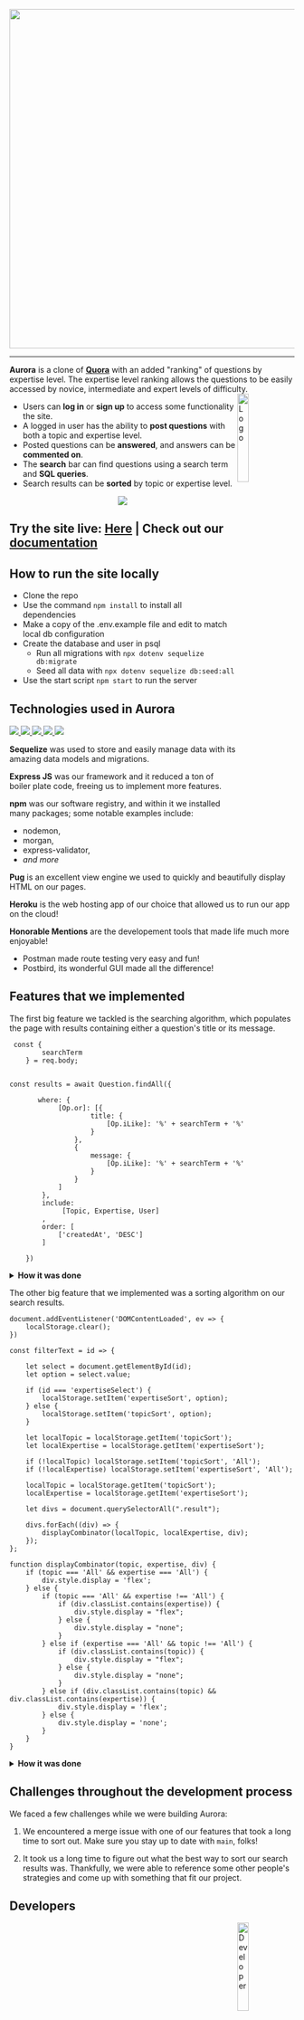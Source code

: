 <p align="center">
<img src="https://user-images.githubusercontent.com/70561117/103392693-04dc4a00-4ad4-11eb-9bbb-9d213c1607ad.png" width="600">
</p>


---

**Aurora** is a clone of **[Quora](https://www.quora.com/)** with an added "ranking" of questions by expertise level.
The expertise level ranking allows the questions to be easily accessed by novice, 
intermediate and expert levels of difficulty. 
<img alt="Logo" align="right" src="https://user-images.githubusercontent.com/70561117/103400052-8645d380-4af8-11eb-8c61-1f2bab847bfd.png" width="20%" />
* Users can **log in** or **sign up** to access some functionality the site.
* A logged in user has the ability to **post questions** with both a topic and expertise level.
* Posted questions can be **answered**, and answers can be **commented on**.
* The **search** bar can find questions using a search term and **SQL queries**.  
* Search results can be **sorted** by topic or expertise level.

<p align="center">
<img src="https://user-images.githubusercontent.com/70362985/104137695-4981a400-5364-11eb-8ff9-7efc03e85bfd.png">
</p>

<h2>Try the site live: <a href=http://aurora-quora.herokuapp.com/>Here</a> <b>|</b> Check out our <a href="https://github.com/cellomatt/aurora/wiki">documentation</a></h2>

## How to run the site locally

- Clone the repo
- Use the command ```npm install``` to install all dependencies
- Make a copy of the .env.example file and edit to match local db configuration
- Create the database and user in psql
  * Run all migrations with ```npx dotenv sequelize db:migrate```
  * Seed all data with ```npx dotenv sequelize db:seed:all```
- Use the start script ```npm start``` to run the server

## Technologies used in Aurora
<p align="left">
<a href="https://sequelize.org/">
<img src="https://img.shields.io/badge/Sequelize-v6.3.5-blue">
<a/>

<a href="https://expressjs.com/">
<img src="https://img.shields.io/badge/Express-v4.17.1-blue">
<a/>
   
<a href="https://pugjs.org/api/getting-started.html">
<img src="https://img.shields.io/badge/Pug-v3-blue">
<a/>
  
<a href="https://nodejs.org/en/">  
<img src="https://img.shields.io/badge/Node-v14.15.3-blue">
<a/>

<a href="https://www.heroku.com/">
<img src="https://img.shields.io/badge/Heroku-hosting-blue">
<a/>
</p>

**Sequelize** was used to store and easily manage data with its amazing 
data models and migrations.

**Express JS** was our framework and it reduced a ton of boiler plate 
code, freeing us to implement more features. 

**npm** was our software registry, and within it we installed many packages;
some notable examples include:
* nodemon,
* morgan, 
* express-validator,
* *and more* 

**Pug** is an excellent view engine we used to quickly and
beautifully display HTML on our pages.

**Heroku** is the web hosting app of our choice that allowed us to 
run our app on the cloud! 

**Honorable Mentions** are the developement tools that made life 
much more enjoyable! 
* Postman made route testing very easy and fun!
* Postbird, its wonderful GUI made all the difference!

## Features that we implemented
The first big feature we tackled is the searching algorithm,
which populates the page with results containing either a question's
title or its message. 
```
 const {
        searchTerm
    } = req.body;


const results = await Question.findAll({
       
       where: {
            [Op.or]: [{
                    title: {
                        [Op.iLike]: '%' + searchTerm + '%'
                    }
                },
                {
                    message: {
                        [Op.iLike]: '%' + searchTerm + '%'
                    }
                }
            ]
        },
        include:
             [Topic, Expertise, User]
        ,
        order: [
            ['createdAt', 'DESC']
        ]

    })
```
<details><summary><b>How it was done</b></summary>

1. We started by extracting the search term from the POST request.

    ```
    const {
        searchTerm
    } = req.body;
    ```
2. Then we queried the database for questions where either the question title 
  or the question message (case insensitive) matched the search term. 

  
```
const results = await Question.findAll({
        where: {
            [Op.or]: [{
                    title: {
                        [Op.iLike]: '%' + searchTerm + '%'
                    }
                },
                {
                    message: {
                        [Op.iLike]: '%' + searchTerm + '%'
                    }
                }
            ]
        },

    })
````
    
3. We included each question's topic, expertise level, and user, and 
  ordered the results so that the most recent question appears first. 

    ```
    include:
             [Topic, Expertise, User]
        ,
        order: [
            ['createdAt', 'DESC']
        ]
    ```    

</details>

The other big feature that we implemented was a sorting algorithm on our search results.

```
document.addEventListener('DOMContentLoaded', ev => {
    localStorage.clear();
})

const filterText = id => {

    let select = document.getElementById(id);
    let option = select.value;

    if (id === 'expertiseSelect') {
        localStorage.setItem('expertiseSort', option);
    } else {
        localStorage.setItem('topicSort', option);
    }

    let localTopic = localStorage.getItem('topicSort');
    let localExpertise = localStorage.getItem('expertiseSort');

    if (!localTopic) localStorage.setItem('topicSort', 'All');
    if (!localExpertise) localStorage.setItem('expertiseSort', 'All');

    localTopic = localStorage.getItem('topicSort');
    localExpertise = localStorage.getItem('expertiseSort');

    let divs = document.querySelectorAll(".result");

    divs.forEach((div) => {
        displayCombinator(localTopic, localExpertise, div);
    });
};

function displayCombinator(topic, expertise, div) {
    if (topic === 'All' && expertise === 'All') {
        div.style.display = 'flex';
    } else {
        if (topic === 'All' && expertise !== 'All') {
            if (div.classList.contains(expertise)) {
                div.style.display = "flex";
            } else {
                div.style.display = "none";
            }
        } else if (expertise === 'All' && topic !== 'All') {
            if (div.classList.contains(topic)) {
                div.style.display = "flex";
            } else {
                div.style.display = "none";
            }
        } else if (div.classList.contains(topic) && div.classList.contains(expertise)) {
            div.style.display = 'flex';
        } else {
            div.style.display = 'none';
        }
    }
}
```
<details><summary><b>How it was done</b></summary>

1. We started by populating the dropdown menus for Topic and Expertise Level on the 
search results page to reflect the topics and expertise levels of the result questions:

    ```
    let topicIds = []
    let expertiseIds = [];

    results.forEach((result) => {
        if (!topicIds.includes(result.Topic.id)) {
            topicIds.push(result.Topic.id)
        }
        if (!expertiseIds.includes(result.Expertise.id)) {
            expertiseIds.push(result.Expertise.id)
        }
    })

    const topics = await Topic.findAll({ where: {
        id: {
            [Op.in]: topicIds
        }
    }})

    const expertises = await Expertise.findAll({ where: {
        id: {
            [Op.in]: expertiseIds
        }
    }})
    ```
2. Then we cleared local storage when the search results page was loaded 
in order to make space for our sorting function variables:

    ```    
    document.addEventListener('DOMContentLoaded', ev => {
    localStorage.clear();
    })
    ```
    
    
3. We rendered the dropdown select menus with the content from our query in step 1, 
then set up an event listener to save the selected value to local storage:
```
    div.sort_bar
      select#topicSelect(name="topicId" class="form__dropdown" onchange="filterText('topicSelect')")
        option(value="" disabled selected hidden) Topic
        option(value="All") All
        each topic in topics
          option(value=topic.id class="form__dropdown--option")=topic.name

      select#expertiseSelect(name="expertiseId" class="form__dropdown" onchange="filterText('expertiseSelect')")
        option(value="" disabled selected hidden) Expertise Level
        option(value="All") All
        each expertise in expertises
          option(value=expertise.description class="form__dropdown--option")=expertise.description
```
    
```
    const filterText = id => {

      let select = document.getElementById(id);
      let option = select.value;

      if (id === 'expertiseSelect') {
          localStorage.setItem('expertiseSort', option);
      } else {
          localStorage.setItem('topicSort', option);
      }

      let localTopic = localStorage.getItem('topicSort');
      let localExpertise = localStorage.getItem('expertiseSort');

      if (!localTopic) localStorage.setItem('topicSort', 'All');
      if (!localExpertise) localStorage.setItem('expertiseSort', 'All');

      localTopic = localStorage.getItem('topicSort');
      localExpertise = localStorage.getItem('expertiseSort');
    };
```
      
4. We called a helper function on each of our result divs to filter results
based on the variables in local storage and render them dynamically:

  ```
  let divs = document.querySelectorAll(".result");

    divs.forEach((div) => {
        displayCombinator(localTopic, localExpertise, div);
  ```
  ```
  function displayCombinator(topic, expertise, div) {
    if (topic === 'All' && expertise === 'All') {
        div.style.display = 'flex';
    } else {
        if (topic === 'All' && expertise !== 'All') {
            if (div.classList.contains(expertise)) {
                div.style.display = "flex";
            } else {
                div.style.display = "none";
            }
        } else if (expertise === 'All' && topic !== 'All') {
            if (div.classList.contains(topic)) {
                div.style.display = "flex";
            } else {
                div.style.display = "none";
            }
        } else if (div.classList.contains(topic) && div.classList.contains(expertise)) {
            div.style.display = 'flex';
        } else {
            div.style.display = 'none';
        }
    }
  }
  ```
</details>

## Challenges throughout the development process
We faced a few challenges while we were building Aurora:

1. We encountered a merge issue with one of our features that took a long time to sort out.
Make sure you stay up to date with ```main```, folks!

2. It took us a long time to figure out what the best way to sort our search results was.
Thankfully, we were able to reference some other people's strategies and come up with something
that fit our project.


## Developers

<img alt="Developer" align="right" src="https://user-images.githubusercontent.com/70561117/103400187-079d6600-4af9-11eb-8d20-00c8f88e3936.png" width="20%" />
<table style="width:100%">
  <tr>
    <th><a href="https://github.com/vantanova" rel="nofollow"><img src="https://avatars1.githubusercontent.com/u/70561117?s=460&u=85a68af6fc136866eb4f33ee657aeb751aba9935&v=4" height="auto" width="100"></a></th>
    <th><a href="https://github.com/cellomatt" rel="nofollow"><img src="https://avatars3.githubusercontent.com/u/70362985?s=460&u=f842593461c24188b7472e98ec2813b87221bca2&v=4" height="auto" width="100"></a></th>
    <th><a href="https://github.com/QuintinHull" rel="nofollow"><img src="https://avatars2.githubusercontent.com/u/70037265?s=460&u=c4f09b24fc3acea13c4c81e5f0eef835bf54780b&v=4" height="auto" width="100"></a></th>
    <th><a href="https://github.com/lettemax" rel="nofollow"><img src="https://avatars0.githubusercontent.com/u/11065513?s=460&u=0c6a04b31933e0835366b26a34b62c33f3c427ca&v=4" height="auto" width="100"></a></th>
  </tr>
  <tr>
    <td>Antonio A.</td>
    <td>Matt K.</td>
    <td>Quintin H.</td>
    <td>Max L.</td>
  </tr>
  <tr>
    <td><a href="https://github.com/vantanova">@vantanova</a></td>
    <td><a href="https://github.com/cellomatt">@cellomatt</a></td>
    <td><a href="https://github.com/QuintinHull">@QuintinHull</a></td>
    <td><a href="https://github.com/lettemax">@lettemax</a></td>
  </tr>
</table>

<p> <i>Thank you for reading our project README ❤️</i> </p>

